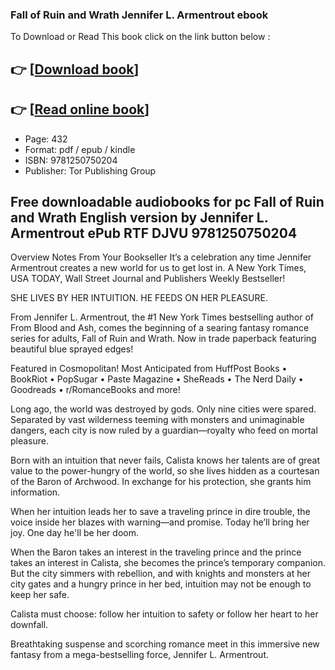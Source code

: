 ### Fall of Ruin and Wrath Jennifer L. Armentrout ebook

To Download or Read This book click on the link button below :

## 👉  [**[Download book](http://get-pdfs.com/download.php?group=book&from=github.com&id=721815&lnk=1079 "Download book")**]

## 👉  [**[Read online book](http://get-pdfs.com/download.php?group=book&from=github.com&id=721815&lnk=1079 "Read online book")**]


* Page: 432
* Format: pdf / epub / kindle
* ISBN: 9781250750204
* Publisher: Tor Publishing Group



## Free downloadable audiobooks for pc Fall of Ruin and Wrath English version by Jennifer L. Armentrout ePub RTF DJVU 9781250750204


Overview
Notes From Your Bookseller It’s a celebration any time Jennifer Armentrout creates a new world for us to get lost in. A New York Times, USA TODAY, Wall Street Journal and Publishers Weekly Bestseller!
 
 SHE LIVES BY HER INTUITION. HE FEEDS ON HER PLEASURE.
 
From Jennifer L. Armentrout, the #1 New York Times bestselling author of From Blood and Ash, comes the beginning of a searing fantasy romance series for adults, Fall of Ruin and Wrath. Now in trade paperback featuring beautiful blue sprayed edges!
 
 Featured in Cosmopolitan! Most Anticipated from HuffPost Books • BookRiot • PopSugar • Paste Magazine • SheReads • The Nerd Daily • Goodreads • r/RomanceBooks and more!
 
 Long ago, the world was destroyed by gods. Only nine cities were spared. Separated by vast wilderness teeming with monsters and unimaginable dangers, each city is now ruled by a guardian—royalty who feed on mortal pleasure.
 
 Born with an intuition that never fails, Calista knows her talents are of great value to the power-hungry of the world, so she lives hidden as a courtesan of the Baron of Archwood. In exchange for his protection, she grants him information.
 
 When her intuition leads her to save a traveling prince in dire trouble, the voice inside her blazes with warning—and promise. Today he’ll bring her joy. One day he&#039;ll be her doom.
 
 When the Baron takes an interest in the traveling prince and the prince takes an interest in Calista, she becomes the prince’s temporary companion. But the city simmers with rebellion, and with knights and monsters at her city gates and a hungry prince in her bed, intuition may not be enough to keep her safe.
 
 Calista must choose: follow her intuition to safety or follow her heart to her downfall.
 
 Breathtaking suspense and scorching romance meet in this immersive new fantasy from a mega-bestselling force, Jennifer L. Armentrout.



